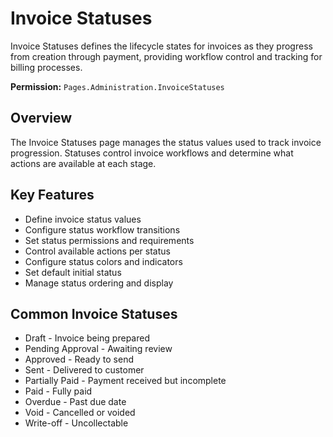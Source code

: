 # Invoice Statuses

Invoice Statuses defines the lifecycle states for invoices as they progress from creation through payment, providing workflow control and tracking for billing processes.

**Permission:** `Pages.Administration.InvoiceStatuses`

## Overview

The Invoice Statuses page manages the status values used to track invoice progression. Statuses control invoice workflows and determine what actions are available at each stage.

## Key Features

* Define invoice status values
* Configure status workflow transitions
* Set status permissions and requirements
* Control available actions per status
* Configure status colors and indicators
* Set default initial status
* Manage status ordering and display

## Common Invoice Statuses

* Draft - Invoice being prepared
* Pending Approval - Awaiting review
* Approved - Ready to send
* Sent - Delivered to customer
* Partially Paid - Payment received but incomplete
* Paid - Fully paid
* Overdue - Past due date
* Void - Cancelled or voided
* Write-off - Uncollectable

